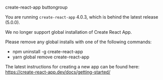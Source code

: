 
create-react-app buttongroup



You are running `create-react-app` 4.0.3, which is behind the latest release (5.0.0).

We no longer support global installation of Create React App.

Please remove any global installs with one of the following commands:
- npm uninstall -g create-react-app
- yarn global remove create-react-app

The latest instructions for creating a new app can be found here:
https://create-react-app.dev/docs/getting-started/
